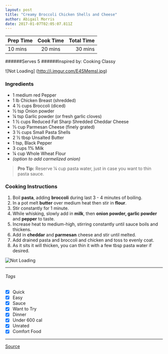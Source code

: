 ```yaml
---
layout: post
title: "Creamy Broccoli Chicken Shells and Cheese"
author: Abigail Morris
date: 2017-01-07T02:05:07.811Z
---
```


| Prep Time  | Cook Time    | Total Time  |
| ---------- |:------------:| -----------:|
| 10 mins    | 20 mins      | 30 mins     |


######Serves 5
######Inspired by: Cooking Classy

![Not Loading] (http://i.imgur.com/E4SMemsl.jpg)

### Ingredients

* 1 medium red Pepper
* 1 lb Chicken Breast (shredded)
* 4 ½ cups Broccoli (diced)
* ½ tsp Onion powder
* ¼ tsp Garlic powder (or fresh garlic cloves)
* 1 ½ cups Reduced Fat Sharp Shredded Cheddar Cheese
* ⅓ cup Parmesan Cheese (finely grated)
* 3 ½ cups Small Pasta Shells
* 2 ½ tbsp Unsalted Butter
* 1 tsp, Black Pepper
* 3 cups 1% Milk
* ¼ cup Whole Wheat Flour
* *(option to add carmelized onion)*

> **Pro Tip:** Reserve ¼ cup pasta water, just in case you want to thin pasta sauce.

### Cooking Instructions

1. Boil **pasta**, adding **broccoli** during last 3 - 4 minutes of boiling.
2. In a pot melt **butter** over medium heat then stir in **flour**.
3. Stir constantly for 1 minute.
4. While whisking, slowly add in **milk**, then **onion powder, garlic powder** and **pepper** to taste.
5. Increase heat to medium-high, stirring constantly until sauce boils and thickens.
6. Add in **cheddar** and **parmesan** cheese and stir until melted.
7. Add drained pasta and broccoli and chicken and toss to evenly coat.
8. As it sits it will thicken, you can thin it with a few tbsp pasta water if desired.


![Not Loading](http://i.imgur.com/2Bx5ZMv.png)

---

###### Tags
- [x] Quick
- [x] Easy
- [x] Sauce
- [x] Want to Try
- [x] Dinner
- [x] Under 600 cal
- [x] Unrated
- [x] Comfort Food

---

[Source](http://www.cookingclassy.com/2014/09/creamy-broccoli-chicken-shells-cheese/)

